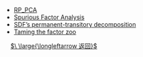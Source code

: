 [](README.md ':include')
- [RP_PCA](papers/RP_PCA.md)
- [Spurious Factor Analysis](papers/Spurious_Factor_Analysis.md)
- [SDF’s permanent-transitory decomposition](papers/SDF's_decomposition.md)
- [Taming the factor zoo](papers/Taming_the_factor_zoo.md)

&nbsp;
&nbsp;
[$\ \large{\longleftarrow 返回}$](README.md)